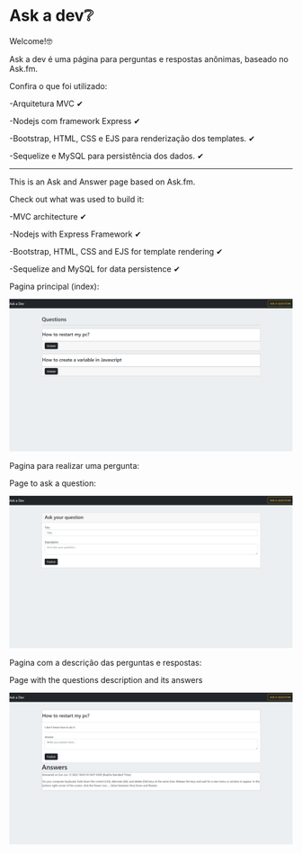 # **Ask a dev**❔

Welcome!🤓

Ask a dev é uma página para perguntas e respostas anônimas, baseado no Ask.fm. 

Confira o que foi utilizado:

-Arquitetura MVC ✔

-Nodejs com framework Express  ✔

-Bootstrap, HTML, CSS e EJS para renderização dos templates.  ✔

-Sequelize e MySQL para persistência dos dados.  ✔

--------------------------------------------------------------------------------------------------------------------------------

This is an Ask and Answer page based on Ask.fm.

Check out what was used to build it:

-MVC architecture  ✔

-Nodejs with Express Framework  ✔

-Bootstrap, HTML, CSS and EJS for template rendering  ✔

-Sequelize and MySQL for data persistence  ✔



Pagina principal (index):

![](https://github.com/Lucas-Aprigio/Projeto-Ask-a-dev/blob/main/index.png)



Pagina para realizar uma pergunta:

Page to ask a question:

![](https://github.com/Lucas-Aprigio/Projeto-Ask-a-dev/blob/main/perguntar.png)



Pagina com a descrição das perguntas e respostas:

Page with the questions description and its answers

![](https://github.com/Lucas-Aprigio/Projeto-Ask-a-dev/blob/main/perguntas.png)
